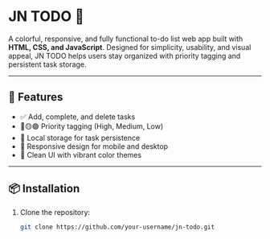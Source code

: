 # JN TODO 📝

A colorful, responsive, and fully functional to-do list web app built with **HTML, CSS, and JavaScript**. Designed for simplicity, usability, and visual appeal, JN TODO helps users stay organized with priority tagging and persistent task storage.

---

## 🚀 Features

- ✅ Add, complete, and delete tasks
- 🔴🟡🟢 Priority tagging (High, Medium, Low)
- 💾 Local storage for task persistence
- 📱 Responsive design for mobile and desktop
- 🎨 Clean UI with vibrant color themes

---

## 📦 Installation

1. Clone the repository:
   ```bash
   git clone https://github.com/your-username/jn-todo.git
   ```
